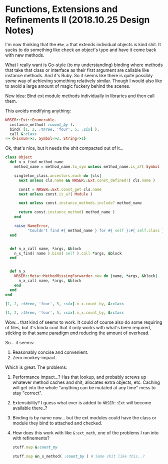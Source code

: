 Functions, Extensions and Refinements II (2018.10.25 Design Notes)
==============================================================================

I'm now thinking that the `#be_a` that extends individual objects is kind shit.
It sucks to do something like check an object's type and have it come back with
new methods.

What I really want is Go-style (to my understanding) binding where methods that
take that class or interface as their first argument are callable like instance
methods. And it's Ruby. So it seems like there is quite possibly *some* way of
achieving something relatively similar. Though I would also like to avoid a 
large amount of magic fuckery behind the scenes.

New idea: Bind ext module methods individually in libraries and then call them.

This avoids modifying anything:

```Ruby
NRSER::Ext::Enumerable.
  instance_method( :count_by ).
  bind( [1, 2, :three, 'four', 5, :six] ).
  call &:class
=> {Fixnum=>3, Symbol=>2, String=>1}
```

Ok, that's nice, but it needs the shit compacted out of it...

```Ruby
class Object
  def n_x_find method_name
    method_name = method_name.to_sym unless method_name.is_a?( Symbol )

    singleton_class.ancestors.each do |cls|
      next unless cls.name && NRSER::Ext.const_defined?( cls.name )

      const = NRSER::Ext.const_get cls.name
      next unless const.is_a?( Module )

      next unless const.instance_methods.include? method_name

      return const.instance_method( method_name )
    end

    raise NameError,
          "Couldn't find #{ method_name } for #{ self }:#{ self.class }"
  end


  def n_x_call name, *args, &block
    n_x_find( name ).bind( self ).call *args, &block
  end


  def n_x
    NRSER::Meta::MethodMissingForwarder.new do |name, *args, &block|
      n_x_call name, *args, &block
    end
  end
end

[1, 2, :three, 'four', 5, :six].n_x.count_by, &:class

[1, 2, :three, 'four', 5, :six].n_x.count_by, &:class
```

Wow... that kind of seems to work. It could of course also do some requiring
of files, but it's kinda cool that it only works with what's been required,
sticking to that same paradigm *and* reducing the amount of overhead.

So... it seems:

1.  Reasonably concise and convenient.
2.  Zero monkey-impact.

Which is great. The problems:

1.  Performance impact...? Has that lookup, and probably screws up whatever
    method caches and shit, allocates extra objects, etc. Caching will get into
    the whole "anything can be mutated at any time" mess to stay "correct".

2.  Extensibility? I guess what ever is added to `NRSER::Ext` will become 
    available there..?

3.  Binding is by name now... but the ext modules could have the class or module
    they bind to attached and checked.

4.  How does this work with like `&:ext_meth`, one of the problems I ran into
    with refinements?

    ```Ruby
    stuff.map &:count_by

    stuff.map &n_x_method( :count_by ) # Some shit like this..?
    ```

